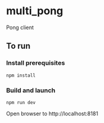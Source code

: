 # multi_pong

Pong client

## To run

### Install prerequisites
`npm install`

### Build and launch
`npm run dev`

Open browser to http://localhost:8181
